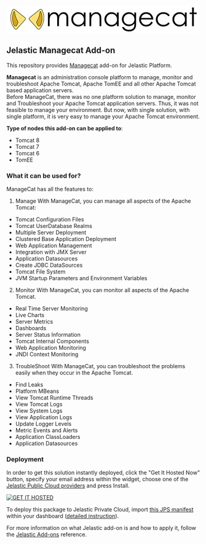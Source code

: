 [![Managecat](images/managecat_logo.jpg)](../../../managecat)
## Jelastic Managecat Add-on

This repository provides [Managecat](http://www.managecat.com/) add-on for Jelastic Platform.

**Managecat** is an administration console platform to manage, monitor and troubleshoot Apache Tomcat, Apache TomEE and all other Apache Tomcat based application servers.<br/>
Before ManageCat, there was no one platform solution to manage, monitor and Troubleshoot your Apache Tomcat application servers. Thus, it was not feasible to manage your environment. But now, with single solution, with single platform, it is very easy to manage your Apache Tomcat environment.

**Type of nodes this add-on can be applied to**: 
- Tomcat 8
- Tomcat 7
- Tomcat 6
- TomEE

### What it can be used for?
ManageCat has all the features to:

1. Manage
With ManageCat, you can manage all aspects of the Apache Tomcat:

- Tomcat Configuration Files
- Tomcat UserDatabase Realms
- Multiple Server Deployment
- Clustered Base Application Deployment
- Web Application Management
- Integration with JMX Server
- Application Datasources
- Create JDBC DataSources
- Tomcat File System
- JVM Startup Parameters and Environment Variables

2. Monitor
With ManageCat, you can monitor all aspects of the Apache Tomcat.

- Real Time Server Monitoring
- Live Charts
- Server Metrics
- Dashboards
- Server Status Information
- Tomcat Internal Components
- Web Application Monitoring
- JNDI Context Monitoring

3. TroubleShoot
With ManageCat, you can troubleshoot the problems easily when they occur in the Apache Tomcat.

- Find Leaks
- Platform MBeans
- View Tomcat Runtime Threads
- View Tomcat Logs
- View System Logs
- View Application Logs
- Update Logger Levels
- Metric Events and Alerts
- Application ClassLoaders
- Application Datasources

### Deployment

In order to get this solution instantly deployed, click the "Get It Hosted Now" button, specify your email address within the widget, choose one of the [Jelastic Public Cloud providers](https://jelastic.cloud) and press Install.

[![GET IT HOSTED](https://raw.githubusercontent.com/jelastic-jps/jpswiki/master/images/getithosted.png)](https://jelastic.com/install-application/?manifest=https%3A%2F%2Fgithub.com%2Fjelastic-jps%2Fmanagecat%2Fraw%2Fmaster%2Fmanifest.jps)

To deploy this package to Jelastic Private Cloud, import [this JPS manifest](../../raw/master/manifest.jps) within your dashboard ([detailed instruction](https://docs.jelastic.com/environment-export-import#import)).

For more information on what Jelastic add-on is and how to apply it, follow the [Jelastic Add-ons](https://github.com/jelastic-jps/jpswiki/wiki/Jelastic-Addons) reference.
